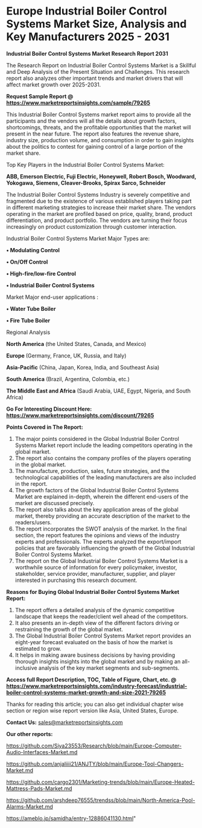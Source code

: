  # Europe Industrial Boiler Control Systems Market Size, Analysis and Key Manufacturers 2025 - 2031

<strong>Industrial Boiler Control Systems Market Research Report 2031</strong>

The Research Report on Industrial Boiler Control Systems Market is a Skillful and Deep Analysis of the Present Situation and Challenges. This research report also analyzes other important trends and market drivers that will affect market growth over 2025-2031.

<strong>Request Sample Report @ <a href=https://www.marketreportsinsights.com/sample/79265>https://www.marketreportsinsights.com/sample/79265</a></strong>

This Industrial Boiler Control Systems market report aims to provide all the participants and the vendors will all the details about growth factors, shortcomings, threats, and the profitable opportunities that the market will present in the near future. The report also features the revenue share, industry size, production volume, and consumption in order to gain insights about the politics to contest for gaining control of a large portion of the market share.

Top Key Players in the Industrial Boiler Control Systems Market:

<strong>ABB, Emerson Electric, Fuji Electric, Honeywell, Robert Bosch, Woodward, Yokogawa, Siemens, Cleaver-Brooks, Spirax Sarco, Schneider</strong>

The Industrial Boiler Control Systems Industry is severely competitive and fragmented due to the existence of various established players taking part in different marketing strategies to increase their market share. The vendors operating in the market are profiled based on price, quality, brand, product differentiation, and product portfolio. The vendors are turning their focus increasingly on product customization through customer interaction.

Industrial Boiler Control Systems Market Major Types are:

<strong>• Modulating Control

• On/Off Control

• High-fire/low-fire Control

• Industrial Boiler Control Systems</strong>

Market Major end-user applications :

<strong>• Water Tube Boiler

• Fire Tube Boiler</strong>

Regional Analysis

</u><strong><b>North America</b></strong> (the United States, Canada, and Mexico)

<strong><b>Europe </b></strong>(Germany, France, UK, Russia, and Italy)

<strong><b>Asia-Pacific</b></strong> (China, Japan, Korea, India, and Southeast Asia)

<strong><b>South America</b></strong> (Brazil, Argentina, Colombia, etc.)

<strong><b>The Middle East and Africa</b></strong> (Saudi Arabia, UAE, Egypt, Nigeria, and South Africa)

<strong>Go For Interesting Discount Here: <a href=https://www.marketreportsinsights.com/discount/79265>https://www.marketreportsinsights.com/discount/79265</a></strong>

<strong>Points Covered in The Report:</strong>
<ol>
  <li>The major points considered in the Global Industrial Boiler Control Systems Market report include the leading competitors operating in the global market.</li>
  <li>The report also contains the company profiles of the players operating in the global market.</li>
  <li>The manufacture, production, sales, future strategies, and the technological capabilities of the leading manufacturers are also included in the report.</li>
  <li>The growth factors of the Global Industrial Boiler Control Systems Market are explained in-depth, wherein the different end-users of the market are discussed precisely.</li>
  <li>The report also talks about the key application areas of the global market, thereby providing an accurate description of the market to the readers/users.</li>
  <li>The report incorporates the SWOT analysis of the market. In the final section, the report features the opinions and views of the industry experts and professionals. The experts analyzed the export/import policies that are favorably influencing the growth of the Global Industrial Boiler Control Systems Market.</li>
  <li>The report on the Global Industrial Boiler Control Systems Market is a worthwhile source of information for every policymaker, investor, stakeholder, service provider, manufacturer, supplier, and player interested in purchasing this research document.</li>
</ol>
<strong>Reasons for Buying Global Industrial Boiler Control Systems Market Report:</strong>

<ol>
  <li>The report offers a detailed analysis of the dynamic competitive landscape that keeps the reader/client well ahead of the competitors.</li>
  <li>It also presents an in-depth view of the different factors driving or restraining the growth of the global market.</li>
  <li>The Global Industrial Boiler Control Systems Market report provides an eight-year forecast evaluated on the basis of how the market is estimated to grow.</li>
  <li>It helps in making aware business decisions by having providing thorough insights insights into the global market and by making an all-inclusive analysis of the key market segments and sub-segments.</li>
</ol>
<strong>Access full Report Description, TOC, Table of Figure, Chart, etc. @ <a href=https://www.marketreportsinsights.com/industry-forecast/industrial-boiler-control-systems-market-growth-and-size-2021-79265>https://www.marketreportsinsights.com/industry-forecast/industrial-boiler-control-systems-market-growth-and-size-2021-79265</a></strong>


Thanks for reading this article; you can also get individual chapter wise section or region wise report version like Asia, United States, Europe.

<strong>Contact Us:</strong>
sales@marketreportsinsights.com

<strong>Our other reports:</strong>

<a href=https://github.com/Siya23553/Research/blob/main/Europe-Computer-Audio-Interfaces-Market.md>https://github.com/Siya23553/Research/blob/main/Europe-Computer-Audio-Interfaces-Market.md</a>

<a href=https://github.com/anjaliiii21/ANJTY/blob/main/Europe-Tool-Changers-Market.md>https://github.com/anjaliiii21/ANJTY/blob/main/Europe-Tool-Changers-Market.md</a>

<a href=https://github.com/cargo2301/Marketing-trends/blob/main/Europe-Heated-Mattress-Pads-Market.md>https://github.com/cargo2301/Marketing-trends/blob/main/Europe-Heated-Mattress-Pads-Market.md</a>

<a href=https://github.com/arshdeep76555/trendss/blob/main/North-America-Pool-Alarms-Market.md>https://github.com/arshdeep76555/trendss/blob/main/North-America-Pool-Alarms-Market.md</a>

<a href=https://ameblo.jp/samidha/entry-12886041130.html>https://ameblo.jp/samidha/entry-12886041130.html</a>"
